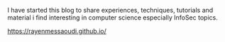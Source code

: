 I have started this blog to share experiences, techniques, tutorials and material i find interesting in computer science especially InfoSec topics.

https://rayenmessaoudi.github.io/
